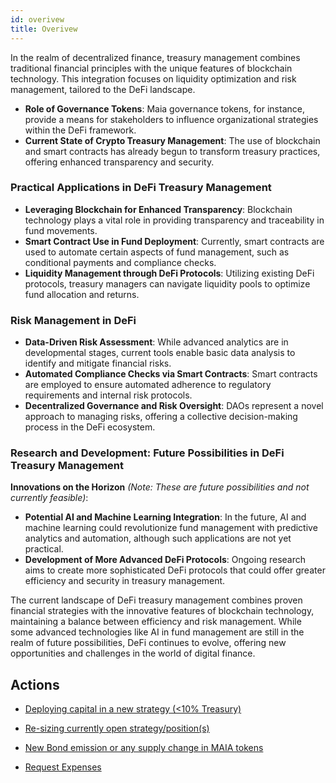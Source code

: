 ```yaml
---
id: overivew
title: Overivew
---
```


In the realm of decentralized finance, treasury management combines traditional financial principles with the unique features of blockchain technology. This integration focuses on liquidity optimization and risk management, tailored to the DeFi landscape.

- **Role of Governance Tokens**: Maia governance tokens, for instance, provide a means for stakeholders to influence organizational strategies within the DeFi framework.
- **Current State of Crypto Treasury Management**: The use of blockchain and smart contracts has already begun to transform treasury practices, offering enhanced transparency and security.

### Practical Applications in DeFi Treasury Management

- **Leveraging Blockchain for Enhanced Transparency**: Blockchain technology plays a vital role in providing transparency and traceability in fund movements.
- **Smart Contract Use in Fund Deployment**: Currently, smart contracts are used to automate certain aspects of fund management, such as conditional payments and compliance checks.
- **Liquidity Management through DeFi Protocols**: Utilizing existing DeFi protocols, treasury managers can navigate liquidity pools to optimize fund allocation and returns.

### Risk Management in DeFi

- **Data-Driven Risk Assessment**: While advanced analytics are in developmental stages, current tools enable basic data analysis to identify and mitigate financial risks.
- **Automated Compliance Checks via Smart Contracts**: Smart contracts are employed to ensure automated adherence to regulatory requirements and internal risk protocols.
- **Decentralized Governance and Risk Oversight**: DAOs represent a novel approach to managing risks, offering a collective decision-making process in the DeFi ecosystem.

### Research and Development: Future Possibilities in DeFi Treasury Management

**Innovations on the Horizon** _(Note: These are future possibilities and not currently feasible)_:

- **Potential AI and Machine Learning Integration**: In the future, AI and machine learning could revolutionize fund management with predictive analytics and automation, although such applications are not yet practical.
- **Development of More Advanced DeFi Protocols**: Ongoing research aims to create more sophisticated DeFi protocols that could offer greater efficiency and security in treasury management.

The current landscape of DeFi treasury management combines proven financial strategies with the innovative features of blockchain technology, maintaining a balance between efficiency and risk management. While some advanced technologies like AI in fund management are still in the realm of future possibilities, DeFi continues to evolve, offering new opportunities and challenges in the world of digital finance.

## Actions

- [Deploying capital in a new strategy (<10% Treasury)][deploy-capital]

- [Re-sizing currently open strategy/position(s)][manage-positions]

- [New Bond emission or any supply change in MAIA tokens][supply]

- [Request Expenses][expenses]

[deploy-capital]: ./procedures/deploy
[manage-positions]: ./procedures/manage
[supply]: ./procedures/supply
[expenses]: ./procedures/expenses
